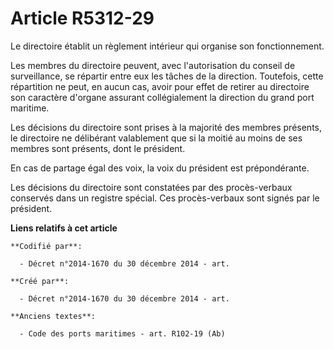 # Article R5312-29

Le directoire établit un règlement intérieur qui organise son fonctionnement.

Les membres du directoire peuvent, avec l'autorisation du conseil de surveillance, se répartir entre eux les tâches de la
direction. Toutefois, cette répartition ne peut, en aucun cas, avoir pour effet de retirer au directoire son caractère
d'organe assurant collégialement la direction du grand port maritime.

Les décisions du directoire sont prises à la majorité des membres présents, le directoire ne délibérant valablement que si la
moitié au moins de ses membres sont présents, dont le président.

En cas de partage égal des voix, la voix du président est prépondérante.

Les décisions du directoire sont constatées par des procès-verbaux conservés dans un registre spécial. Ces procès-verbaux
sont signés par le président.

**Liens relatifs à cet article**

	**Codifié par**:

	  - Décret n°2014-1670 du 30 décembre 2014 - art.

	**Créé par**:

	  - Décret n°2014-1670 du 30 décembre 2014 - art.

	**Anciens textes**:

	  - Code des ports maritimes - art. R102-19 (Ab)
